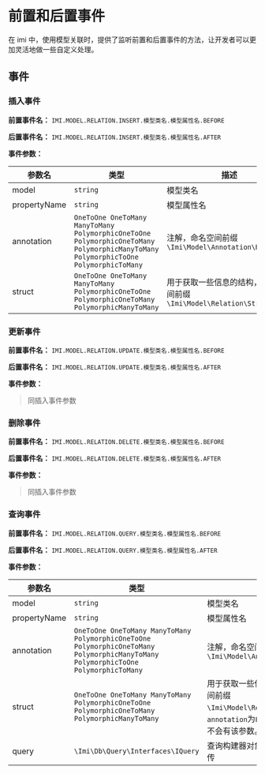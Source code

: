 # 前置和后置事件

在 imi 中，使用模型关联时，提供了监听前置和后置事件的方法，让开发者可以更加灵活地做一些自定义处理。

## 事件

### 插入事件

**前置事件名：** `IMI.MODEL.RELATION.INSERT.模型类名.模型属性名.BEFORE`

**后置事件名：** `IMI.MODEL.RELATION.INSERT.模型类名.模型属性名.AFTER`

**事件参数：**

| 参数名 | 类型 | 描述 |
| ------ | ------ | ------ |
| model | `string` | 模型类名 |
| propertyName | `string` | 模型属性名 |
| annotation | `OneToOne OneToMany ManyToMany PolymorphicOneToOne PolymorphicOneToMany PolymorphicManyToMany PolymorphicToOne PolymorphicToMany` | 注解，命名空间前缀`\Imi\Model\Annotation\Relation\` |
| struct | `OneToOne OneToMany ManyToMany PolymorphicOneToOne PolymorphicOneToMany PolymorphicManyToMany` | 用于获取一些信息的结构，命名空间前缀`\Imi\Model\Relation\Struct\` |

### 更新事件

**前置事件名：** `IMI.MODEL.RELATION.UPDATE.模型类名.模型属性名.BEFORE`

**后置事件名：** `IMI.MODEL.RELATION.UPDATE.模型类名.模型属性名.AFTER`

**事件参数：**

> 同插入事件参数

### 删除事件

**前置事件名：** `IMI.MODEL.RELATION.DELETE.模型类名.模型属性名.BEFORE`

**后置事件名：** `IMI.MODEL.RELATION.DELETE.模型类名.模型属性名.AFTER`

**事件参数：**

> 同插入事件参数

### 查询事件

**前置事件名：** `IMI.MODEL.RELATION.QUERY.模型类名.模型属性名.BEFORE`

**后置事件名：** `IMI.MODEL.RELATION.QUERY.模型类名.模型属性名.AFTER`

**事件参数：**

| 参数名 | 类型 | 描述 |
| ------ | ------ | ------ |
| model | `string` | 模型类名 |
| propertyName | `string` | 模型属性名 |
| annotation | `OneToOne OneToMany ManyToMany PolymorphicOneToOne PolymorphicOneToMany PolymorphicManyToMany PolymorphicToOne PolymorphicToMany` | 注解，命名空间前缀`\Imi\Model\Annotation\Relation\` |
| struct | `OneToOne OneToMany ManyToMany PolymorphicOneToOne PolymorphicOneToMany PolymorphicManyToMany` | 用于获取一些信息的结构，命名空间前缀`\Imi\Model\Relation\Struct\`。`annotation`为`PolymorphicToOne`时不会有该参数。 |
| query | `\Imi\Db\Query\Interfaces\IQuery` | 查询构建器对象，为前置事件时必传 |
